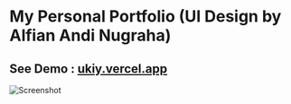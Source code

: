 # My Personal Portfolio (UI Design by Alfian Andi Nugraha)

## See Demo : [ukiy.vercel.app](https://ukiy.vercel.app/)
![Screenshot](https://raw.githubusercontent.com/marzukiberg/uki.my.id/master/Screenshot.png)
